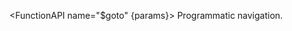 <script>
    import FunctionAPI from '#cmp/FunctionAPI.svelte'

    const params = {
        path: { type: 'string', text: 'The internal path to the URL, eg.: /blog/[slug]/comments' },        
        params: { type: 'object', text: 'The parameters to be used in the URL. Parameters not used in the path will be appended to the url as a query string.' },
        options: { type: 'urlOptions', object: {
            name: 'urlOptions',
            fields: {
                recursive: { text: 'Returns true if a descendant of the path is active', type: 'boolean' },
                strict: {text: 'Require internal paths. Eg. `/blog/[slug]` instead of `/blog/hello-world`', type: 'boolean'},
                includeIndex: {text: 'Suffix path with `/index`', type: 'boolean'},
                silent: {text: 'Suppress errors', type: 'boolean'},
                mode: {text: 'Mode push to or replace in navigation history', 'type': '"push" | "replace"'},
            }
        } }
    }
</script>

<FunctionAPI name="$goto" {params}>
Programmatic navigation.
</FunctionAPI>
